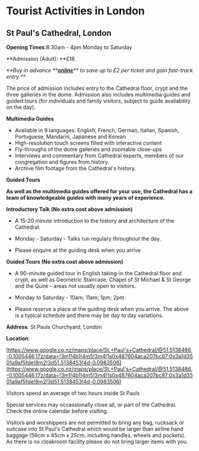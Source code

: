 # Tourist Activities in London

## St Paul's Cathedral, London

**Opening Times**:8:30am - 4pm Monday to Saturday

**Admission \(Adult\): **£18.

_**Buy in advance **_[_**online**_](https://www.stpauls.co.uk/tickets)_** to save up to £2 per ticket and gain fast-track entry.**_

The price of admission includes entry to the Cathedral floor, crypt and the three galleries in the dome. Admission also includes multimedia guides and guided tours \(for individuals and family visitors, subject to guide availability on the day\).

**Multimedia Guides**

* Available in 9 languages: English, French, German, Italian, Spanish, Portuguese, Mandarin, Japanese and Korean
* High-resolution touch screens filled with interactive content
* Fly-throughs of the dome galleries and zoomable close-ups
* Interviews and commentary from Cathedral experts, members of our congregation and figures from history.
* Archive film footage from the Cathedral's history.

**Guided Tours**

**As well as the multimedia guides offered for your use, the Cathedral has a team of knowledgeable guides with many years of experience.**

**Introductory Talk \(No extra cost above admission\)**

* A 15-20 minute introduction to the history and architecture of the Cathedral.

* Monday - Saturday -  Talks run regulary throughout the day.

* Please enquire at the guiding desk when you arrive

**Guided Tours \(No extra cost above admission\)**

* A 90-minute guided tour in English taking-in the Cathedral floor and crypt, as well as Geometric Staircase, Chapel of St Michael & St George and the Quire - areas not usually open to visitors.

* Monday to Saturday - 10am; 11am; 1pm; 2pm

* Please reserve a place at the guiding desk when you arrive. The above is a typical schedule and there may be day to day variations.

**Address**: St Pauls Churchyard, London

**Location**:

[https://www.google.co.nz/maps/place/St.+Paul's+Cathedral/@51.5138486,-0.1005446,17z/data=!3m1!4b1!4m5!3m4!1s0x487604aca207bc87:0x3a1d3501a9af5fde!8m2!3d51.5138453!4d-0.0983506](https://www.google.co.nz/maps/place/St.+Paul's+Cathedral/@51.5138486,-0.1005446,17z/data=!3m1!4b1!4m5!3m4!1s0x487604aca207bc87:0x3a1d3501a9af5fde!8m2!3d51.5138453!4d-0.0983506)

Visitors spend an average of two hours inside St Pauls

Special services may occassionally close all, or part of the Cathedral. Check the online calendar before visiting.

Visitors and worshippers are not permitted to bring any bag, rucksack or suitcase into St Paul's Cathedral which would be larger than airline hand baggage \(56cm x 45cm x 25cm, including handles, wheels and pockets\). As there is no cloakroom facility please do not bring larger items with you.

